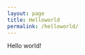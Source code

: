 ```yaml
---
layout: page
title: Helloworld
permalink: /helloworld/
---
```


<div class="hello-world">
Hello world!
</div>
